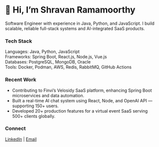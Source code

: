 # 👋 Hi, I’m Shravan Ramamoorthy

Software Engineer with experience in Java, Python, and JavaScript. I build scalable, reliable full-stack systems and AI-integrated SaaS products.

<h3>Tech Stack</h3>

Languages: Java, Python, JavaScript  
Frameworks: Spring Boot, React.js, Node.js, Vue.js  
Databases: PostgreSQL, MongoDB, Oracle  
Tools: Docker, Podman, AWS, Redis, RabbitMQ, GitHub Actions  

<h3>Recent Work</h3>

- Contributing to Finvi’s Velosidy SaaS platform, enhancing Spring Boot microservices and data automation.  
- Built a real-time AI chat system using React, Node, and OpenAI API — supporting 150+ users.  
- Developed 20+ production features for a virtual event SaaS serving 500+ clients globally.  

<h3>Connect</h3>

[LinkedIn](https://www.linkedin.com/in/shravan-ramamoorthy/) | [Email](mailto:ramamoorthyshravan6@gmail.com)
